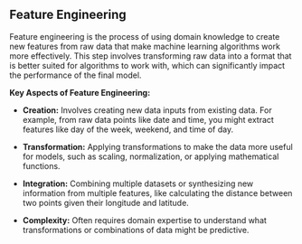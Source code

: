 ## Feature Engineering

Feature engineering is the process of using domain knowledge to create new features from raw data that make machine learning algorithms work more effectively. This step involves transforming raw data into a format that is better suited for algorithms to work with, which can significantly impact the performance of the final model.

**Key Aspects of Feature Engineering:**

- **Creation:** Involves creating new data inputs from existing data. For example, from raw data points like date and time, you might extract features like day of the week, weekend, and time of day.
  
- **Transformation:** Applying transformations to make the data more useful for models, such as scaling, normalization, or applying mathematical functions.
  
- **Integration:** Combining multiple datasets or synthesizing new information from multiple features, like calculating the distance between two points given their longitude and latitude.
  
- **Complexity:** Often requires domain expertise to understand what transformations or combinations of data might be predictive.

